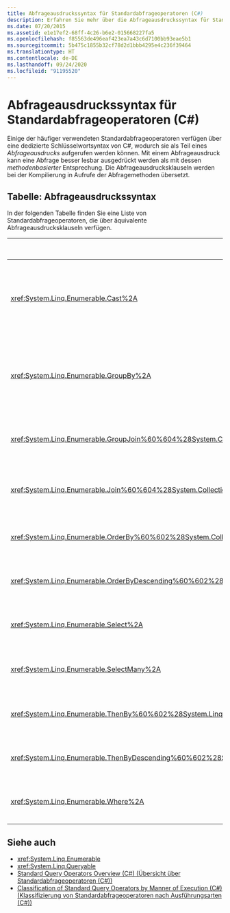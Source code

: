 ```yaml
---
title: Abfrageausdruckssyntax für Standardabfrageoperatoren (C#)
description: Erfahren Sie mehr über die Abfrageausdruckssyntax für Standardabfrageoperatoren. Hier finden Sie eine Liste von Standardabfrageoperatoren mit äquivalenten Abfrageausdrucksklauseln.
ms.date: 07/20/2015
ms.assetid: e1e17ef2-68ff-4c26-b6e2-015668227fa5
ms.openlocfilehash: f85563de496eaf423ea7a43c6d7100bb93eae5b1
ms.sourcegitcommit: 5b475c1855b32cf78d2d1bbb4295e4c236f39464
ms.translationtype: HT
ms.contentlocale: de-DE
ms.lasthandoff: 09/24/2020
ms.locfileid: "91195520"
---
```

# <a name="query-expression-syntax-for-standard-query-operators-c"></a>Abfrageausdruckssyntax für Standardabfrageoperatoren (C#)

Einige der häufiger verwendeten Standardabfrageoperatoren verfügen über eine dedizierte Schlüsselwortsyntax von C#, wodurch sie als Teil eines *Abfrageausdrucks* aufgerufen werden können. Mit einem Abfrageausdruck kann eine Abfrage besser lesbar ausgedrückt werden als mit dessen *methodenbasierter* Entsprechung. Die Abfrageausdrucksklauseln werden bei der Kompilierung in Aufrufe der Abfragemethoden übersetzt.  
  
## <a name="query-expression-syntax-table"></a>Tabelle: Abfrageausdruckssyntax  

 In der folgenden Tabelle finden Sie eine Liste von Standardabfrageoperatoren, die über äquivalente Abfrageausdrucksklauseln verfügen.  
  
|Methode|C#-Abfrageausdruckssyntax|  
|------------|---------------------------------|  
|<xref:System.Linq.Enumerable.Cast%2A>|Verwenden Sie eine explizit typisierte Bereichsvariable, z.B.:<br /><br /> `from int i in numbers`<br /><br /> (Weitere Informationen finden Sie unter [from-Klausel](../../../language-reference/keywords/from-clause.md).)|  
|<xref:System.Linq.Enumerable.GroupBy%2A>|`group … by`<br /><br /> - oder -<br /><br /> `group … by … into …`<br /><br /> (Weitere Informationen finden Sie unter [group-Klausel](../../../language-reference/keywords/group-clause.md).)|  
|<xref:System.Linq.Enumerable.GroupJoin%60%604%28System.Collections.Generic.IEnumerable%7B%60%600%7D%2CSystem.Collections.Generic.IEnumerable%7B%60%601%7D%2CSystem.Func%7B%60%600%2C%60%602%7D%2CSystem.Func%7B%60%601%2C%60%602%7D%2CSystem.Func%7B%60%600%2CSystem.Collections.Generic.IEnumerable%7B%60%601%7D%2C%60%603%7D%29>|`join … in … on … equals … into …`<br /><br /> (Weitere Informationen finden Sie unter [join-Klausel](../../../language-reference/keywords/join-clause.md).)|  
|<xref:System.Linq.Enumerable.Join%60%604%28System.Collections.Generic.IEnumerable%7B%60%600%7D%2CSystem.Collections.Generic.IEnumerable%7B%60%601%7D%2CSystem.Func%7B%60%600%2C%60%602%7D%2CSystem.Func%7B%60%601%2C%60%602%7D%2CSystem.Func%7B%60%600%2C%60%601%2C%60%603%7D%29>|`join … in … on … equals …`<br /><br /> (Weitere Informationen finden Sie unter [join-Klausel](../../../language-reference/keywords/join-clause.md).)|  
|<xref:System.Linq.Enumerable.OrderBy%60%602%28System.Collections.Generic.IEnumerable%7B%60%600%7D%2CSystem.Func%7B%60%600%2C%60%601%7D%29>|`orderby`<br /><br /> (Weitere Informationen finden Sie unter [orderby-Klausel](../../../language-reference/keywords/orderby-clause.md).)|  
|<xref:System.Linq.Enumerable.OrderByDescending%60%602%28System.Collections.Generic.IEnumerable%7B%60%600%7D%2CSystem.Func%7B%60%600%2C%60%601%7D%29>|`orderby … descending`<br /><br /> (Weitere Informationen finden Sie unter [orderby-Klausel](../../../language-reference/keywords/orderby-clause.md).)|  
|<xref:System.Linq.Enumerable.Select%2A>|`select`<br /><br /> (Weitere Informationen finden Sie unter [select-Klausel](../../../language-reference/keywords/select-clause.md).)|  
|<xref:System.Linq.Enumerable.SelectMany%2A>|Mehrere `from`-Klauseln.<br /><br /> (Weitere Informationen finden Sie unter [from-Klausel](../../../language-reference/keywords/from-clause.md).)|  
|<xref:System.Linq.Enumerable.ThenBy%60%602%28System.Linq.IOrderedEnumerable%7B%60%600%7D%2CSystem.Func%7B%60%600%2C%60%601%7D%29>|`orderby …, …`<br /><br /> (Weitere Informationen finden Sie unter [orderby-Klausel](../../../language-reference/keywords/orderby-clause.md).)|  
|<xref:System.Linq.Enumerable.ThenByDescending%60%602%28System.Linq.IOrderedEnumerable%7B%60%600%7D%2CSystem.Func%7B%60%600%2C%60%601%7D%29>|`orderby …, … descending`<br /><br /> (Weitere Informationen finden Sie unter [orderby-Klausel](../../../language-reference/keywords/orderby-clause.md).)|  
|<xref:System.Linq.Enumerable.Where%2A>|`where`<br /><br /> (Weitere Informationen finden Sie unter [where-Klausel](../../../language-reference/keywords/where-clause.md).)|  
  
## <a name="see-also"></a>Siehe auch

- <xref:System.Linq.Enumerable>
- <xref:System.Linq.Queryable>
- [Standard Query Operators Overview (C#) (Übersicht über Standardabfrageoperatoren (C#))](./standard-query-operators-overview.md)
- [Classification of Standard Query Operators by Manner of Execution (C#) (Klassifizierung von Standardabfrageoperatoren nach Ausführungsarten (C#))](./classification-of-standard-query-operators-by-manner-of-execution.md)
